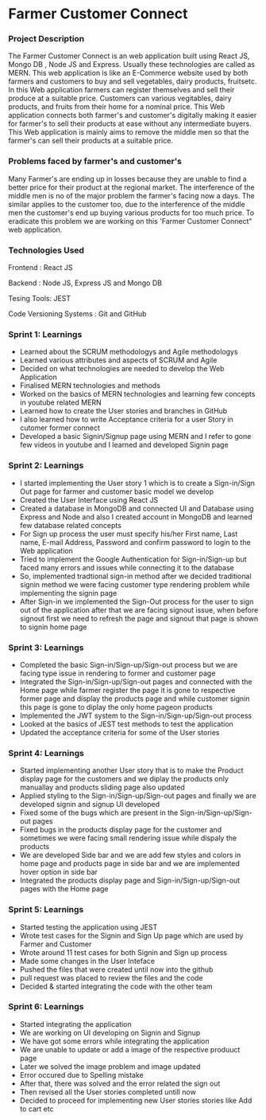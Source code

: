 # Farmer Customer Connect

### Project Description
The Farmer Customer Connect is an web application built using React JS, Mongo DB , Node JS and Express. Usually these technologies are called as MERN. This web application is like an E-Commerce website used by both farmers and customers to buy and sell vegetables, dairy products, fruitsetc. In this Web application  farmers can register themselves and sell their produce at a suitable price. Customers can various vegitables, dairy products, and fruits from their home for a nominal price. This Web application connects both farmer's and customer's digitally making it easier for farmer's to sell their products at ease without any intermediate buyers. This Web application is mainly aims to remove the middle men so that the farmer's can sell their products at a suitable price.


### Problems faced by farmer's and customer's
Many Farmer's are ending up in losses because they are unable to find a better price for their product at the regional market. The interference of the middle men is no of the major problem the farmer's facing now a days. The similar applies to the customer too, due to the interference of the middle men the customer's end up buying various products for too much price. To eradicate this problem we are working on this 'Farmer Customer Connect" web application.


### Technologies Used

Frontend : React JS

Backend : Node JS, Express JS and Mongo DB

Tesing Tools: JEST

Code Versioning Systems : Git and GitHub

### Sprint 1: Learnings
* Learned about the SCRUM methodologys and Agile methodologys
* Learned various attributes and aspects of SCRUM and Agile
* Decided on what technologies are needed to develop the Web Application
* Finalised MERN technologies and methods
* Worked on the basics of MERN technologies and learning few concepts in youtube related MERN
* Learned how to create the User stories and branches in GitHub
* I also learned how to write Acceptance criteria for a user Story in cutomer former connect
* Developed a basic Signin/Signup page using MERN and I refer to gone few videos in youtube and I learned and developed Signin page

### Sprint 2: Learnings
* I started implementing the User story 1 which is to create a Sign-in/Sign Out page for farmer and customer basic model we develop
* Created the User Interface using React JS 
* Created a database in MongoDB and connected UI and Database using Express and Node and also I created account in MongoDB and learned few database related        concepts 
* For Sign up process the user must specify his/her First name, Last name, E-mail Address, Password and confirm password to login to the Web application
* Tried to implement the Google Authentication for Sign-in/Sign-up but faced many errors and issues while connecting it to the database
* So, implemented tradtional sign-in method after we decided traditional signin method we were facing customer type rendering problem while implementing the signin page
* After Sign-in we implemented the Sign-Out process for the user to sign out of the application after that we are facing signout issue, when before signout first we need to refresh the page and signout that page is shown to signin home page 

### Sprint 3: Learnings
* Completed the basic Sign-in/Sign-up/Sign-out process but we are facing type issue in rendering to former and customer page 
* Integrated the Sign-in/Sign-up/Sign-out pages and connected with the Home page while farmer register the page it is gone to respective former page and display    the products page and while customer signin this page is gone to diplay the only home pageon products
* Implemented the JWT system to the Sign-in/Sign-up/Sign-out process
* Looked at the basics of JEST test methods to test the application
* Updated the acceptance criteria for some of the User stories

### Sprint 4: Learnings
* Started implementing another User story that is to make the Product display page for the customers  and we diplay the products only manuallay and products sliding page also updated  
* Applied styling to the Sign-in/Sign-up/Sign-out pages and finally we are developed signin and signup UI developed 
* Fixed some of the bugs which are present in the Sign-in/Sign-up/Sign-out pages
* Fixed bugs in the products display page for the customer and sometimes we were facing small rendering issue while dispaly the products 
* We are developed Side bar and we are add few styles and colors in home page and products page in side bar and we are implemented hover option in side bar
* Integrated the products display page and Sign-in/Sign-up/Sign-out pages with the Home page

### Sprint 5: Learnings
* Started testing the application using JEST
* Wrote test cases for the Signin and Sign Up page which are used by Farmer and Customer
* Wrote around 11 test cases for both Signin and Sign up process
* Made some changes in the User Inteface
* Pushed the files that were created until now into the github
* pull request was placed to review the files and the code
* Decided & started integrating the code with the other team

### Sprint 6: Learnings
* Started integrating the application
* We are working on UI developing on Signin and Signup
* We have got some errors while integrating the application
* We are unable to update or add a image of the respective produuct page
* Later we solved the image problem and image updated 
* Error occured due to Spelling mistake
* After that, there was solved and the error related the sign out
* Then revised all the User stories completed untill now
* Decided to proceed for implementing new User stories stories like Add to cart etc
